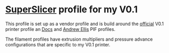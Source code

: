 # [SuperSlicer](https://github.com/supermerill/SuperSlicer) profile for my V0.1 #

This profile is set up as a vendor profile and is build around the [official](https://github.com/VoronDesign/Voron-0/tree/Voron0.1/Slicer_Profiles/PrusaSlicer)
V0.1 printer profile an [Docs](https://github.com/VoronDesign/Voron-2/blob/Voron2.4/slicer_profiles/PrusaSlicer/Doc_250_V22_AB.ini) and [Andrew Ellis](https://github.com/AndrewEllis93/Ellis-PIF-Profile) PIF profiles.

The filament profiles have extrusion multipliers and pressure advance configurations that are specific to my V0.1 printer.

